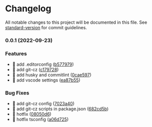 # Changelog

All notable changes to this project will be documented in this file. See [standard-version](https://github.com/conventional-changelog/standard-version) for commit guidelines.

### 0.0.1 (2022-09-23)

### Features

- 🎸 add .editorconfig ([b577979](https://github.com/lgf-136/vite-react-ts-template/commit/b5779795edce23a27a7becb7e59b20a118ee09b2))
- 🎸 add git-cz ([c179728](https://github.com/lgf-136/vite-react-ts-template/commit/c179728183b9efae173e427a4ac8495b25bf4f2d))
- 🎸 add husky and commitlint ([0cae597](https://github.com/lgf-136/vite-react-ts-template/commit/0cae597cf4622fe2d500180f473bb2b403be951a))
- 🎸 add vscode settings ([ea87b55](https://github.com/lgf-136/vite-react-ts-template/commit/ea87b558975777869d72e5660105a4df22fe82d8))

### Bug Fixes

- 🐛 add git-cz config ([7023a40](https://github.com/lgf-136/vite-react-ts-template/commit/7023a401c8b866ab018faef8e3b25dbb8580eb31))
- 🐛 add git-cz scripts in package.json ([682cd5b](https://github.com/lgf-136/vite-react-ts-template/commit/682cd5bbe8ef7f0fbaf082ec757c85f66d1b04dc))
- 🐛 hotfix ([08050d6](https://github.com/lgf-136/vite-react-ts-template/commit/08050d6045295895418e2a94be647abe25567802))
- 🐛 hotfix tsconfig ([a06d725](https://github.com/lgf-136/vite-react-ts-template/commit/a06d725d6189a0586baad2612f1e2b1040ff261e))
